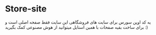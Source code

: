# Store-site
 یه کد اوپن سورس برای سایت های فروشگاهی
این سایت فقط صفحه اصلی است و برای ساخت بقیه صفحات با همین استایل میتوانید از هوش مصنوعی کمک بگیرید :)
